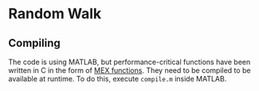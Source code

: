 # Random Walk

## Compiling

The code is using MATLAB, but performance-critical functions have been written in C in the form of [MEX functions](https://uk.mathworks.com/help/matlab/call-mex-file-functions.html). They need to be compiled to be available at runtime. To do this, execute `compile.m` inside MATLAB.
